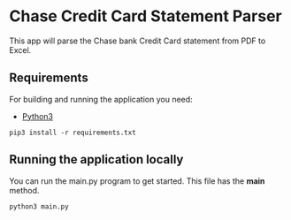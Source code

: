 # Chase Credit Card Statement Parser

This app will parse the Chase bank Credit Card statement from PDF to Excel.

## Requirements

For building and running the application you need:

- [Python3](https://www.python.org/downloads/)

```shell
pip3 install -r requirements.txt
```

## Running the application locally

You can run the main.py program to get started. This file has the __main__ method.

```shell
python3 main.py
```
